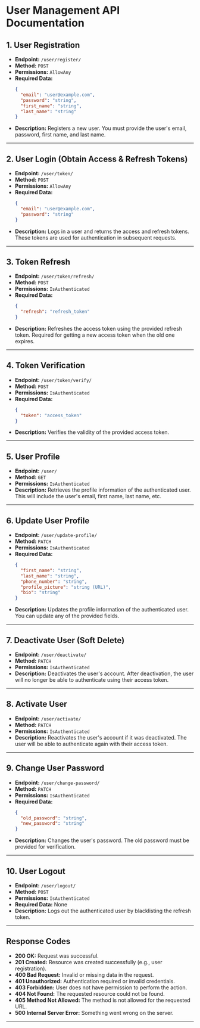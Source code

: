# User Management API Documentation

## 1. **User Registration**
- **Endpoint:** `/user/register/`
- **Method:** `POST`
- **Permissions:** `AllowAny`
- **Required Data:**
  ```json
  {
    "email": "user@example.com",
    "password": "string",
    "first_name": "string",
    "last_name": "string"
  }
  ```
- **Description:** Registers a new user. You must provide the user's email, password, first name, and last name.

---

## 2. **User Login (Obtain Access & Refresh Tokens)**
- **Endpoint:** `/user/token/`
- **Method:** `POST`
- **Permissions:** `AllowAny`
- **Required Data:**
  ```json
  {
    "email": "user@example.com",
    "password": "string"
  }
  ```
- **Description:** Logs in a user and returns the access and refresh tokens. These tokens are used for authentication in subsequent requests.

---

## 3. **Token Refresh**
- **Endpoint:** `/user/token/refresh/`
- **Method:** `POST`
- **Permissions:** `IsAuthenticated`
- **Required Data:**
  ```json
  {
    "refresh": "refresh_token"
  }
  ```
- **Description:** Refreshes the access token using the provided refresh token. Required for getting a new access token when the old one expires.

---

## 4. **Token Verification**
- **Endpoint:** `/user/token/verify/`
- **Method:** `POST`
- **Permissions:** `IsAuthenticated`
- **Required Data:**
  ```json
  {
    "token": "access_token"
  }
  ```
- **Description:** Verifies the validity of the provided access token.

---

## 5. **User Profile**
- **Endpoint:** `/user/`
- **Method:** `GET`
- **Permissions:** `IsAuthenticated`
- **Description:** Retrieves the profile information of the authenticated user. This will include the user's email, first name, last name, etc.

---

## 6. **Update User Profile**
- **Endpoint:** `/user/update-profile/`
- **Method:** `PATCH`
- **Permissions:** `IsAuthenticated`
- **Required Data:**
  ```json
  {
    "first_name": "string",
    "last_name": "string",
    "phone_number": "string",
    "profile_picture": "string (URL)",
    "bio": "string"
  }
  ```
- **Description:** Updates the profile information of the authenticated user. You can update any of the provided fields.

---

## 7. **Deactivate User (Soft Delete)**
- **Endpoint:** `/user/deactivate/`
- **Method:** `PATCH`
- **Permissions:** `IsAuthenticated`
- **Description:** Deactivates the user's account. After deactivation, the user will no longer be able to authenticate using their access token.

---

## 8. **Activate User**
- **Endpoint:** `/user/activate/`
- **Method:** `PATCH`
- **Permissions:** `IsAuthenticated`
- **Description:** Reactivates the user's account if it was deactivated. The user will be able to authenticate again with their access token.

---

## 9. **Change User Password**
- **Endpoint:** `/user/change-password/`
- **Method:** `PATCH`
- **Permissions:** `IsAuthenticated`
- **Required Data:**
  ```json
  {
    "old_password": "string",
    "new_password": "string"
  }
  ```
- **Description:** Changes the user's password. The old password must be provided for verification.

---

## 10. **User Logout**
- **Endpoint:** `/user/logout/`
- **Method:** `POST`
- **Permissions:** `IsAuthenticated`
- **Required Data:** None
- **Description:** Logs out the authenticated user by blacklisting the refresh token.

---

## Response Codes
- **200 OK:** Request was successful.
- **201 Created:** Resource was created successfully (e.g., user registration).
- **400 Bad Request:** Invalid or missing data in the request.
- **401 Unauthorized:** Authentication required or invalid credentials.
- **403 Forbidden:** User does not have permission to perform the action.
- **404 Not Found:** The requested resource could not be found.
- **405 Method Not Allowed:** The method is not allowed for the requested URL.
- **500 Internal Server Error:** Something went wrong on the server.

---
